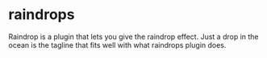 # raindrops

Raindrop is a plugin that lets you give the raindrop effect. Just a drop in the ocean is the tagline that fits well with what raindrops plugin does.
